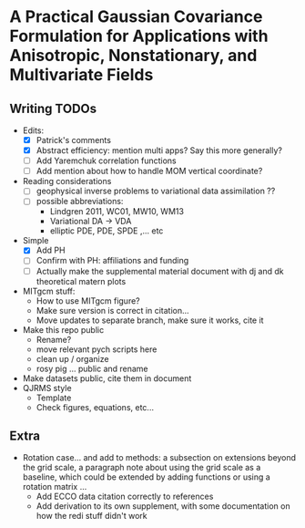 # A Practical Gaussian Covariance Formulation for Applications with Anisotropic, Nonstationary, and Multivariate Fields

## Writing TODOs

- Edits:
    - [x] Patrick's comments
    - [x] Abstract efficiency: mention multi apps? Say this more generally?
    - [ ] Add Yaremchuk correlation functions
    - [ ] Add mention about how to handle MOM vertical coordinate?

- Reading considerations
    - [ ] geophysical inverse problems to variational data assimilation ??
    - [ ] possible abbreviations:
        - Lindgren 2011, WC01, MW10, WM13
        - Variational DA -> VDA
        - elliptic PDE, PDE, SPDE ,... etc

- Simple
    - [x] Add PH
    - [ ] Confirm with PH: affiliations and funding
    - [ ] Actually make the supplemental material document with dj and dk theoretical matern
      plots

- MITgcm stuff:
    - How to use MITgcm figure?
    - Make sure version is correct in citation...
    - Move updates to separate branch, make sure it works, cite it
- Make this repo public
    - Rename?
    - move relevant pych scripts here
    - clean up / organize
    - rosy pig ... public and rename
- Make datasets public, cite them in document
- QJRMS style
    - Template
    - Check figures, equations, etc...


## Extra
- Rotation case... and add to methods: a subsection on extensions beyond the
  grid scale, a paragraph note about
  using the grid scale as a baseline, which could be extended by adding
  functions or using a rotation matrix ...
    - Add ECCO data citation correctly to references
    - Add derivation to its own supplement, with some documentation on how the
      redi stuff didn't work

